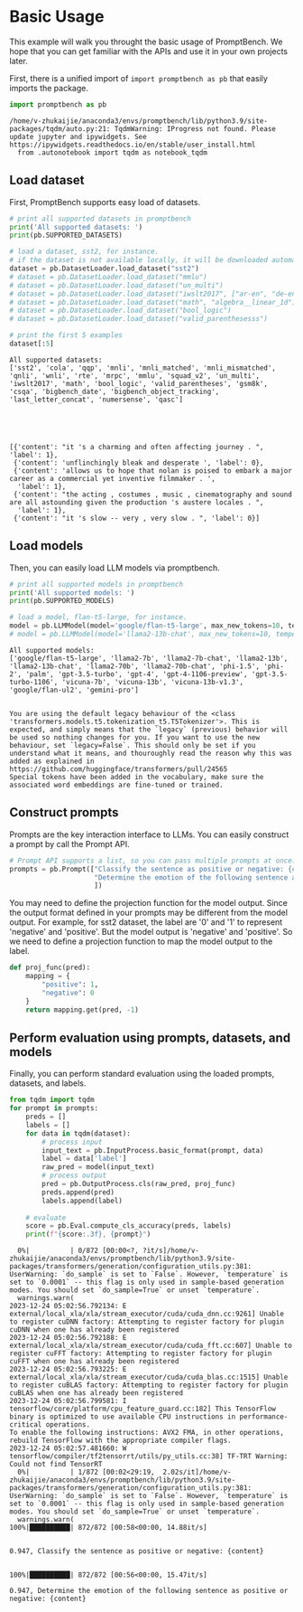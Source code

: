 # Basic Usage

This example will walk you throught the basic usage of PromptBench. We hope that you can get familiar with the APIs and use it in your own projects later.

First, there is a unified import of `import promptbench as pb` that easily imports the package.


```python
import promptbench as pb
```

    /home/v-zhukaijie/anaconda3/envs/promptbench/lib/python3.9/site-packages/tqdm/auto.py:21: TqdmWarning: IProgress not found. Please update jupyter and ipywidgets. See https://ipywidgets.readthedocs.io/en/stable/user_install.html
      from .autonotebook import tqdm as notebook_tqdm


## Load dataset

First, PromptBench supports easy load of datasets.


```python
# print all supported datasets in promptbench
print('All supported datasets: ')
print(pb.SUPPORTED_DATASETS)

# load a dataset, sst2, for instance.
# if the dataset is not available locally, it will be downloaded automatically.
dataset = pb.DatasetLoader.load_dataset("sst2")
# dataset = pb.DatasetLoader.load_dataset("mmlu")
# dataset = pb.DatasetLoader.load_dataset("un_multi")
# dataset = pb.DatasetLoader.load_dataset("iwslt2017", ["ar-en", "de-en", "en-ar"])
# dataset = pb.DatasetLoader.load_dataset("math", "algebra__linear_1d")
# dataset = pb.DatasetLoader.load_dataset("bool_logic")
# dataset = pb.DatasetLoader.load_dataset("valid_parenthesesss")

# print the first 5 examples
dataset[:5]
```

    All supported datasets: 
    ['sst2', 'cola', 'qqp', 'mnli', 'mnli_matched', 'mnli_mismatched', 'qnli', 'wnli', 'rte', 'mrpc', 'mmlu', 'squad_v2', 'un_multi', 'iwslt2017', 'math', 'bool_logic', 'valid_parentheses', 'gsm8k', 'csqa', 'bigbench_date', 'bigbench_object_tracking', 'last_letter_concat', 'numersense', 'qasc']





    [{'content': "it 's a charming and often affecting journey . ", 'label': 1},
     {'content': 'unflinchingly bleak and desperate ', 'label': 0},
     {'content': 'allows us to hope that nolan is poised to embark a major career as a commercial yet inventive filmmaker . ',
      'label': 1},
     {'content': "the acting , costumes , music , cinematography and sound are all astounding given the production 's austere locales . ",
      'label': 1},
     {'content': "it 's slow -- very , very slow . ", 'label': 0}]



## Load models

Then, you can easily load LLM models via promptbench.


```python
# print all supported models in promptbench
print('All supported models: ')
print(pb.SUPPORTED_MODELS)

# load a model, flan-t5-large, for instance.
model = pb.LLMModel(model='google/flan-t5-large', max_new_tokens=10, temperature=0.0001, device='cuda')
# model = pb.LLMModel(model='llama2-13b-chat', max_new_tokens=10, temperature=0.0001)
```

    All supported models: 
    ['google/flan-t5-large', 'llama2-7b', 'llama2-7b-chat', 'llama2-13b', 'llama2-13b-chat', 'llama2-70b', 'llama2-70b-chat', 'phi-1.5', 'phi-2', 'palm', 'gpt-3.5-turbo', 'gpt-4', 'gpt-4-1106-preview', 'gpt-3.5-turbo-1106', 'vicuna-7b', 'vicuna-13b', 'vicuna-13b-v1.3', 'google/flan-ul2', 'gemini-pro']


    You are using the default legacy behaviour of the <class 'transformers.models.t5.tokenization_t5.T5Tokenizer'>. This is expected, and simply means that the `legacy` (previous) behavior will be used so nothing changes for you. If you want to use the new behaviour, set `legacy=False`. This should only be set if you understand what it means, and thouroughly read the reason why this was added as explained in https://github.com/huggingface/transformers/pull/24565
    Special tokens have been added in the vocabulary, make sure the associated word embeddings are fine-tuned or trained.


## Construct prompts

Prompts are the key interaction interface to LLMs. You can easily construct a prompt by call the Prompt API.


```python
# Prompt API supports a list, so you can pass multiple prompts at once.
prompts = pb.Prompt(["Classify the sentence as positive or negative: {content}",
                     "Determine the emotion of the following sentence as positive or negative: {content}"
                     ])
```

You may need to define the projection function for the model output.
Since the output format defined in your prompts may be different from the model output.
For example, for sst2 dataset, the label are '0' and '1' to represent 'negative' and 'positive'.
But the model output is 'negative' and 'positive'.
So we need to define a projection function to map the model output to the label.


```python
def proj_func(pred):
    mapping = {
        "positive": 1,
        "negative": 0
    }
    return mapping.get(pred, -1)
```

## Perform evaluation using prompts, datasets, and models

Finally, you can perform standard evaluation using the loaded prompts, datasets, and labels.


```python
from tqdm import tqdm
for prompt in prompts:
    preds = []
    labels = []
    for data in tqdm(dataset):
        # process input
        input_text = pb.InputProcess.basic_format(prompt, data)
        label = data['label']
        raw_pred = model(input_text)
        # process output
        pred = pb.OutputProcess.cls(raw_pred, proj_func)
        preds.append(pred)
        labels.append(label)
    
    # evaluate
    score = pb.Eval.compute_cls_accuracy(preds, labels)
    print(f"{score:.3f}, {prompt}")
```

      0%|          | 0/872 [00:00<?, ?it/s]/home/v-zhukaijie/anaconda3/envs/promptbench/lib/python3.9/site-packages/transformers/generation/configuration_utils.py:381: UserWarning: `do_sample` is set to `False`. However, `temperature` is set to `0.0001` -- this flag is only used in sample-based generation modes. You should set `do_sample=True` or unset `temperature`.
      warnings.warn(
    2023-12-24 05:02:56.792134: E external/local_xla/xla/stream_executor/cuda/cuda_dnn.cc:9261] Unable to register cuDNN factory: Attempting to register factory for plugin cuDNN when one has already been registered
    2023-12-24 05:02:56.792188: E external/local_xla/xla/stream_executor/cuda/cuda_fft.cc:607] Unable to register cuFFT factory: Attempting to register factory for plugin cuFFT when one has already been registered
    2023-12-24 05:02:56.793225: E external/local_xla/xla/stream_executor/cuda/cuda_blas.cc:1515] Unable to register cuBLAS factory: Attempting to register factory for plugin cuBLAS when one has already been registered
    2023-12-24 05:02:56.799581: I tensorflow/core/platform/cpu_feature_guard.cc:182] This TensorFlow binary is optimized to use available CPU instructions in performance-critical operations.
    To enable the following instructions: AVX2 FMA, in other operations, rebuild TensorFlow with the appropriate compiler flags.
    2023-12-24 05:02:57.481660: W tensorflow/compiler/tf2tensorrt/utils/py_utils.cc:38] TF-TRT Warning: Could not find TensorRT
      0%|          | 1/872 [00:02<29:19,  2.02s/it]/home/v-zhukaijie/anaconda3/envs/promptbench/lib/python3.9/site-packages/transformers/generation/configuration_utils.py:381: UserWarning: `do_sample` is set to `False`. However, `temperature` is set to `0.0001` -- this flag is only used in sample-based generation modes. You should set `do_sample=True` or unset `temperature`.
      warnings.warn(
    100%|██████████| 872/872 [00:58<00:00, 14.88it/s]


    0.947, Classify the sentence as positive or negative: {content}


    100%|██████████| 872/872 [00:56<00:00, 15.47it/s]

    0.947, Determine the emotion of the following sentence as positive or negative: {content}


    



```python

```
